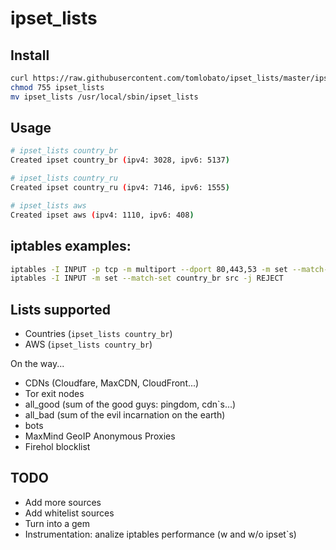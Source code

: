 # ipset_lists

## Install

```bash
curl https://raw.githubusercontent.com/tomlobato/ipset_lists/master/ipset_lists.rb > ipset_lists
chmod 755 ipset_lists
mv ipset_lists /usr/local/sbin/ipset_lists
```

## Usage

```bash
# ipset_lists country_br
Created ipset country_br (ipv4: 3028, ipv6: 5137)

# ipset_lists country_ru
Created ipset country_ru (ipv4: 7146, ipv6: 1555)

# ipset_lists aws
Created ipset aws (ipv4: 1110, ipv6: 408)
```

## iptables examples:

```bash
iptables -I INPUT -p tcp -m multiport --dport 80,443,53 -m set --match-set country_br src -j DROP
iptables -I INPUT -m set --match-set country_br src -j REJECT
```

## Lists supported

- Countries (```ipset_lists country_br```)
- AWS (```ipset_lists country_br```)

On the way...

- CDNs (Cloudfare, MaxCDN, CloudFront...)
- Tor exit nodes
- all_good (sum of the good guys: pingdom, cdn\`s...)
- all_bad (sum of the evil incarnation on the earth)
- bots
- MaxMind GeoIP Anonymous Proxies
- Firehol blocklist

## TODO

- Add more sources
- Add whitelist sources
- Turn into a gem
- Instrumentation: analize iptables performance (w and w/o ipset\`s)
